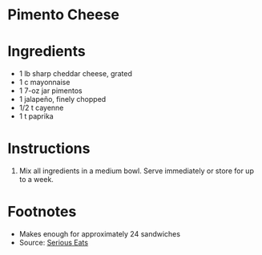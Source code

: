 # Pimento Cheese

# Ingredients
- 1 lb sharp cheddar cheese, grated
- 1 c mayonnaise
- 1 7-oz jar pimentos
- 1 jalapeño, finely chopped
- 1/2 t cayenne
- 1 t paprika

# Instructions
1. Mix all ingredients in a medium bowl. Serve immediately or store for up to a week.

# Footnotes
- Makes enough for approximately 24 sandwiches
- Source: [Serious Eats](https://www.seriouseats.com/recipes/2011/09/sauced-pimento-cheese-recipe.html)
